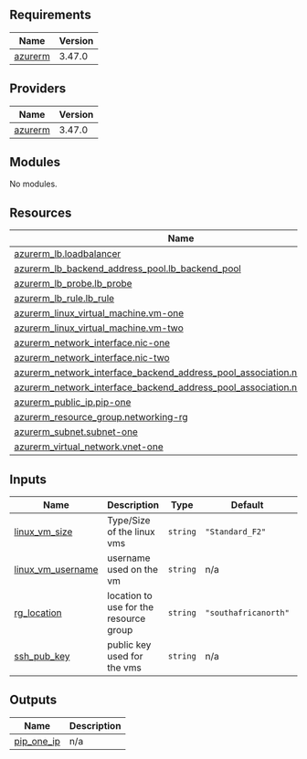 <!-- BEGINNING OF PRE-COMMIT-TERRAFORM DOCS HOOK -->
## Requirements

| Name | Version |
|------|---------|
| <a name="requirement_azurerm"></a> [azurerm](#requirement\_azurerm) | 3.47.0 |

## Providers

| Name | Version |
|------|---------|
| <a name="provider_azurerm"></a> [azurerm](#provider\_azurerm) | 3.47.0 |

## Modules

No modules.

## Resources

| Name | Type |
|------|------|
| [azurerm_lb.loadbalancer](https://registry.terraform.io/providers/hashicorp/azurerm/3.47.0/docs/resources/lb) | resource |
| [azurerm_lb_backend_address_pool.lb_backend_pool](https://registry.terraform.io/providers/hashicorp/azurerm/3.47.0/docs/resources/lb_backend_address_pool) | resource |
| [azurerm_lb_probe.lb_probe](https://registry.terraform.io/providers/hashicorp/azurerm/3.47.0/docs/resources/lb_probe) | resource |
| [azurerm_lb_rule.lb_rule](https://registry.terraform.io/providers/hashicorp/azurerm/3.47.0/docs/resources/lb_rule) | resource |
| [azurerm_linux_virtual_machine.vm-one](https://registry.terraform.io/providers/hashicorp/azurerm/3.47.0/docs/resources/linux_virtual_machine) | resource |
| [azurerm_linux_virtual_machine.vm-two](https://registry.terraform.io/providers/hashicorp/azurerm/3.47.0/docs/resources/linux_virtual_machine) | resource |
| [azurerm_network_interface.nic-one](https://registry.terraform.io/providers/hashicorp/azurerm/3.47.0/docs/resources/network_interface) | resource |
| [azurerm_network_interface.nic-two](https://registry.terraform.io/providers/hashicorp/azurerm/3.47.0/docs/resources/network_interface) | resource |
| [azurerm_network_interface_backend_address_pool_association.niconetolbnp](https://registry.terraform.io/providers/hashicorp/azurerm/3.47.0/docs/resources/network_interface_backend_address_pool_association) | resource |
| [azurerm_network_interface_backend_address_pool_association.nictwotolbnp](https://registry.terraform.io/providers/hashicorp/azurerm/3.47.0/docs/resources/network_interface_backend_address_pool_association) | resource |
| [azurerm_public_ip.pip-one](https://registry.terraform.io/providers/hashicorp/azurerm/3.47.0/docs/resources/public_ip) | resource |
| [azurerm_resource_group.networking-rg](https://registry.terraform.io/providers/hashicorp/azurerm/3.47.0/docs/resources/resource_group) | resource |
| [azurerm_subnet.subnet-one](https://registry.terraform.io/providers/hashicorp/azurerm/3.47.0/docs/resources/subnet) | resource |
| [azurerm_virtual_network.vnet-one](https://registry.terraform.io/providers/hashicorp/azurerm/3.47.0/docs/resources/virtual_network) | resource |

## Inputs

| Name | Description | Type | Default | Required |
|------|-------------|------|---------|:--------:|
| <a name="input_linux_vm_size"></a> [linux\_vm\_size](#input\_linux\_vm\_size) | Type/Size of the linux vms | `string` | `"Standard_F2"` | no |
| <a name="input_linux_vm_username"></a> [linux\_vm\_username](#input\_linux\_vm\_username) | username used on the vm | `string` | n/a | yes |
| <a name="input_rg_location"></a> [rg\_location](#input\_rg\_location) | location to use for the resource group | `string` | `"southafricanorth"` | no |
| <a name="input_ssh_pub_key"></a> [ssh\_pub\_key](#input\_ssh\_pub\_key) | public key used for the vms | `string` | n/a | yes |

## Outputs

| Name | Description |
|------|-------------|
| <a name="output_pip_one_ip"></a> [pip\_one\_ip](#output\_pip\_one\_ip) | n/a |
<!-- END OF PRE-COMMIT-TERRAFORM DOCS HOOK -->
